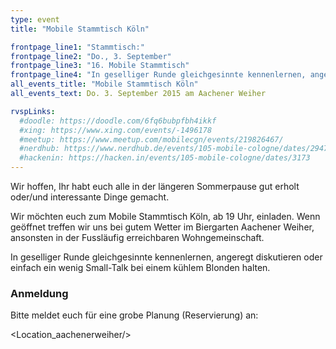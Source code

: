 ```yaml
---
type: event
title: "Mobile Stammtisch Köln"

frontpage_line1: "Stammtisch:"
frontpage_line2: "Do., 3. September"
frontpage_line3: "16. Mobile Stammtisch"
frontpage_line4: "In geselliger Runde gleichgesinnte kennenlernen, angeregt diskutieren oder einfach ein wenig Small-Talk bei einem kühlem Blonden halten."
all_events_title: "Mobile Stammtisch Köln"
all_events_text: Do. 3. September 2015 am Aachener Weiher

rvspLinks:
  #doodle: https://doodle.com/6fq6bubpfbh4ikkf
  #xing: https://www.xing.com/events/-1496178
  #meetup: https://www.meetup.com/mobilecgn/events/219826467/
  #nerdhub: https://www.nerdhub.de/events/105-mobile-cologne/dates/29471
  #hackenin: https://hacken.in/events/105-mobile-cologne/dates/3173
---
```


Wir hoffen, Ihr habt euch alle in der längeren Sommerpause gut erholt oder/und interessante Dinge gemacht.

Wir möchten euch zum Mobile Stammtisch Köln, ab 19 Uhr, einladen.
Wenn geöffnet treffen wir uns bei gutem Wetter im Biergarten Aachener Weiher,
ansonsten in der Fussläufig erreichbaren Wohngemeinschaft.

In geselliger Runde gleichgesinnte kennenlernen, angeregt diskutieren oder einfach ein wenig Small-Talk bei einem kühlem Blonden halten.

### Anmeldung

Bitte meldet euch für eine grobe Planung (Reservierung) an: &nbsp;
<RegisterLinks />

<Location_aachenerweiher/>
